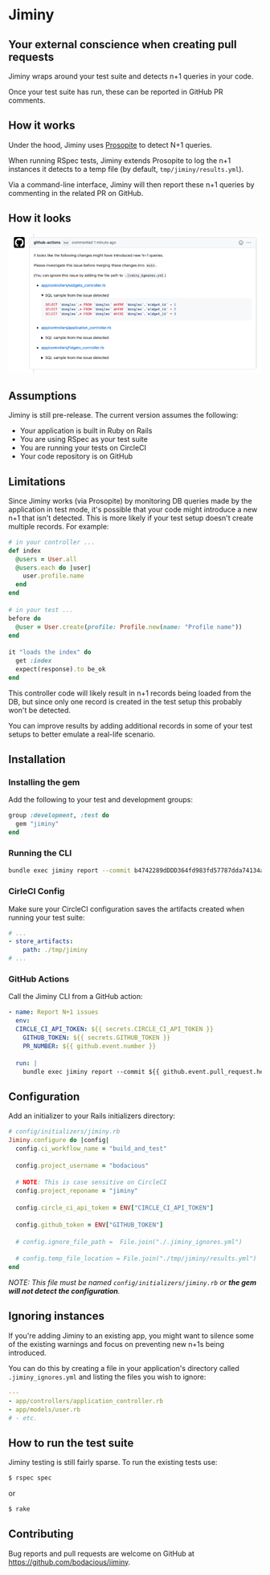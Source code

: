 # Jiminy

## Your external conscience when creating pull requests

Jiminy wraps around your test suite and detects n+1 queries in your code.

Once your test suite has run, these can be reported in GitHub PR comments.

## How it works

Under the hood, Jiminy uses [Prosopite](https://github.com/charkost/prosopite) to detect N+1 queries.

When running RSpec tests, Jiminy extends Prosopite to log the n+1 instances it detects to a temp file (by default, `tmp/jiminy/results.yml`).

Via a command-line interface, Jiminy will then report these n+1 queries by commenting in the related PR on GitHub.

## How it looks

![How a Jiminy comment looks in a PR](./example.png)

## Assumptions

Jiminy is still pre-release. The current version assumes the following:

- Your application is built in Ruby on Rails
- You are using RSpec as your test suite
- You are running your tests on CircleCI
- Your code repository is on GitHub

## Limitations

Since Jiminy works (via Prosopite) by monitoring DB queries made by the application in test mode, it's possible that your code might introduce a new n+1 that isn't detected. This is more likely if your test setup doesn't create multiple records. For example:

``` ruby
# in your controller ...
def index
  @users = User.all
  @users.each do |user|
    user.profile.name
  end
end

# in your test ...
before do
  @user = User.create(profile: Profile.new(name: "Profile name"))
end

it "loads the index" do
  get :index
  expect(response).to be_ok
end
```

This controller code will likely result in n+1 records being loaded from the DB, but since only one record is created in the test setup this probably won't be detected.

You can improve results by adding additional records in some of your test setups to better emulate a real-life scenario.

## Installation

### Installing the gem

Add the following to your test and development groups:

``` ruby
group :development, :test do
  gem "jiminy"
end
```


### Running the CLI

``` bash
bundle exec jiminy report --commit b4742289dDDD364fd983fd57787dda74134acbaf --dry-run --pr-number=2 --poll-interval=5 --timeout=20
```

### CirleCI Config

Make sure your CircleCI configuration saves the artifacts created when running your test suite:

```yaml
# ...
- store_artifacts:
    path: ./tmp/jiminy
# ...
```

### GitHub Actions

Call the Jiminy CLI from a GitHub action:

```yaml
- name: Report N+1 issues
  env:
  CIRCLE_CI_API_TOKEN: ${{ secrets.CIRCLE_CI_API_TOKEN }}
    GITHUB_TOKEN: ${{ secrets.GITHUB_TOKEN }}
    PR_NUMBER: ${{ github.event.number }}

  run: |
    bundle exec jiminy report --commit ${{ github.event.pull_request.head.sha }} --pr-number=$PR_NUMBER --poll-interval=15 --timeout=300
```

## Configuration

Add an initializer to your Rails initializers directory:

``` ruby
# config/initializers/jiminy.rb
Jiminy.configure do |config|
  config.ci_workflow_name = "build_and_test"

  config.project_username = "bodacious"

  # NOTE: This is case sensitive on CircleCI
  config.project_reponame = "jiminy"

  config.circle_ci_api_token = ENV["CIRCLE_CI_API_TOKEN"]

  config.github_token = ENV["GITHUB_TOKEN"]

  # config.ignore_file_path =  File.join("./.jiminy_ignores.yml")

  # config.temp_file_location = File.join("./tmp/jiminy/results.yml")
end
```

_NOTE: This file must be named `config/initializers/jiminy.rb` or **the gem will not detect the configuration**._

## Ignoring instances

If you're adding Jiminy to an existing app, you might want to silence some of the existing warnings and focus on preventing new n+1s being introduced.

You can do this by creating a file in your application's directory called `.jiminy_ignores.yml` and listing the files you wish to ignore:

```yaml
---
- app/controllers/application_controller.rb
- app/models/user.rb
# - etc.
```

## How to run the test suite

Jiminy testing is still fairly sparse. To run the existing tests use:


``` bash
$ rspec spec
```

or

``` bash
$ rake
```

## Contributing

Bug reports and pull requests are welcome on GitHub at https://github.com/bodacious/jiminy.
